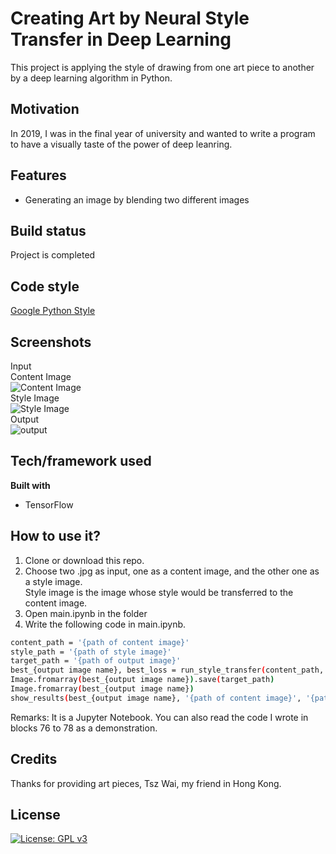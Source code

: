 # Creating Art by Neural Style Transfer in Deep Learning

This project is applying the style of drawing from one art piece to another by a deep learning algorithm in Python.

## Motivation
In 2019, I was in the final year of university and wanted to write a program to have a visually taste of the power of deep leanring.

## Features

- Generating an image by blending two different images

## Build status

Project is completed

## Code style

[Google Python Style](https://google.github.io/styleguide/pyguide.html)

## Screenshots
Input </br>
Content Image </br>
![Content Image](https://user-images.githubusercontent.com/66003316/202600849-799fbac9-3966-4830-b766-042bfeace287.png) </br>
Style Image </br>
![Style Image](https://user-images.githubusercontent.com/66003316/202600906-543ffe77-54a1-4777-9662-01346b45369e.png) </br>
Output </br>
![output](https://user-images.githubusercontent.com/66003316/202601103-04d04241-5e8c-4b8d-bbde-8adc95902840.png) </br>

## Tech/framework used

**Built with**
- TensorFlow

## How to use it?
1. Clone or download this repo. </br>
2. Choose two .jpg as input, one as a content image, and the other one as a style image. </br>
Style image is the image whose style would be transferred to the content image. </br>
3. Open main.ipynb in the folder </br>
4. Write the following code in main.ipynb.
```sh
content_path = '{path of content image}'
style_path = '{path of style image}'
target_path = '{path of output image}'
best_{output image name}, best_loss = run_style_transfer(content_path, style_path, num_iterations = 300)
Image.fromarray(best_{output image name}).save(target_path)
Image.fromarray(best_{output image name})
show_results(best_{output image name}, '{path of content image}', '{path of style image}')
```
Remarks: It is a Jupyter Notebook. You can also read the code I wrote in blocks 76 to 78 as a demonstration.

## Credits
Thanks for providing art pieces, Tsz Wai, my friend in Hong Kong.

## License

[![License: GPL v3](https://img.shields.io/badge/License-GPLv3-blue.svg)](https://www.gnu.org/licenses/gpl-3.0)
